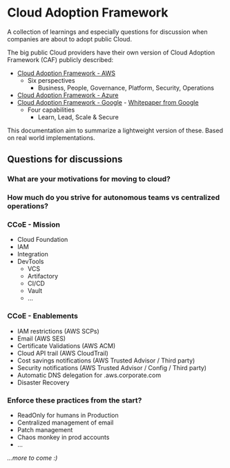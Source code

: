 # Cloud Adoption Framework

A collection of learnings and especially questions for discussion when companies are about to adopt public Cloud.

The big public Cloud providers have their own version of Cloud Adoption Framework (CAF) publicly described:

 - [Cloud Adoption Framework - AWS][1]
   - Six perspectives
     - Business, People, Governance, Platform, Security, Operations
 - [Cloud Adoption Framework - Azure][2]
 - [Cloud Adoption Framework - Google][3] - [Whitepaper from Google][6]
   - Four capabilities
     - Learn, Lead, Scale & Secure

This documentation aim to summarize a lightweight version of these. Based on real world implementations.

## Questions for discussions

### What are your motivations for moving to cloud?

### How much do you strive for autonomous teams vs centralized operations?

### CCoE - Mission

 - Cloud Foundation
 - IAM
 - Integration
 - DevTools
   - VCS
   - Artifactory
   - CI/CD
   - Vault
   - ...
  
### CCoE - Enablements

 - IAM restrictions (AWS SCPs)
 - Email (AWS SES)
 - Certificate Validations (AWS ACM)
 - Cloud API trail (AWS CloudTrail)
 - Cost savings notifications (AWS Trusted Advisor / Third party)
 - Security notifications (AWS Trusted Advisor / Config / Third party)
 - Automatic DNS delegation for .aws.corporate.com
 - Disaster Recovery
 

### Enforce these practices from the start?

 - ReadOnly for humans in Production
 - Centralized management of email
 - Patch management
 - Chaos monkey in prod accounts
 - ...
 

*...more to come :)*


[1]: https://aws.amazon.com/professional-services/CAF
[2]: https://docs.microsoft.com/en-gb/azure/cloud-adoption-framework
[3]: https://cloud.google.com/adoption-framework
[6]: https://services.google.com/fh/files/misc/google_cloud_adoption_framework_whitepaper.pdf
